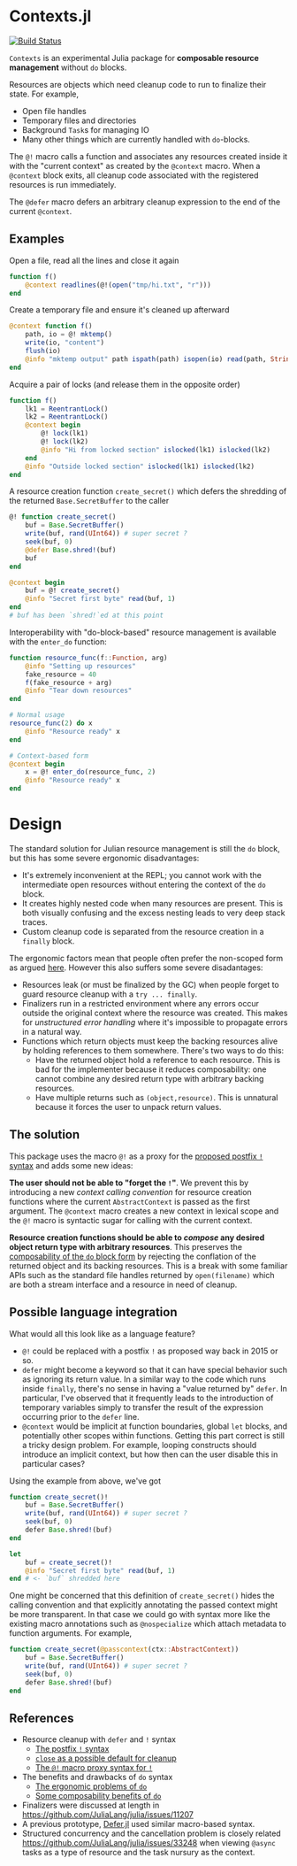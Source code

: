 # Contexts.jl

[![Build Status](https://github.com/c42f/Contexts.jl/workflows/CI/badge.svg)](https://github.com/c42f/Contexts.jl/actions)

`Contexts` is an experimental Julia package for **composable resource
management** without `do` blocks.

Resources are objects which need cleanup code to run to finalize their state.
For example,
* Open file handles
* Temporary files and directories
* Background `Task`s for managing IO
* Many other things which are currently handled with `do`-blocks.

The `@!` macro calls a function and associates any resources created inside it
with the "current context" as created by the `@context` macro. When a
`@context` block exits, all cleanup code associated with the registered
resources is run immediately.

The `@defer` macro defers an arbitrary cleanup expression to the end of the
current `@context`.

## Examples

Open a file, read all the lines and close it again

```julia
function f()
    @context readlines(@!(open("tmp/hi.txt", "r")))
end
```

Create a temporary file and ensure it's cleaned up afterward

```julia
@context function f()
    path, io = @! mktemp()
    write(io, "content")
    flush(io)
    @info "mktemp output" path ispath(path) isopen(io) read(path, String)
end
```

Acquire a pair of locks (and release them in the opposite order)

```julia
function f()
    lk1 = ReentrantLock()
    lk2 = ReentrantLock()
    @context begin
        @! lock(lk1)
        @! lock(lk2)
        @info "Hi from locked section" islocked(lk1) islocked(lk2)
    end
    @info "Outside locked section" islocked(lk1) islocked(lk2)
end
```

A resource creation function `create_secret()` which defers the shredding of
the returned `Base.SecretBuffer` to the caller

```julia
@! function create_secret()
    buf = Base.SecretBuffer()
    write(buf, rand(UInt64)) # super secret ?
    seek(buf, 0)
    @defer Base.shred!(buf)
    buf
end

@context begin
    buf = @! create_secret()
    @info "Secret first byte" read(buf, 1)
end
# buf has been `shred!`ed at this point
```

Interoperability with "do-block-based" resource management is available with
the `enter_do` function:

```julia
function resource_func(f::Function, arg)
    @info "Setting up resources"
    fake_resource = 40
    f(fake_resource + arg)
    @info "Tear down resources"
end

# Normal usage
resource_func(2) do x
    @info "Resource ready" x
end

# Context-based form
@context begin
    x = @! enter_do(resource_func, 2)
    @info "Resource ready" x
end
```

# Design

The standard solution for Julian resource management is still the `do` block,
but this has some severe ergonomic disadvantages:
* It's extremely inconvenient at the REPL; you cannot work with the
  intermediate open resources without entering the context of the `do` block.
* It creates highly nested code when many resources are present. This is both
  visually confusing and the excess nesting leads to very deep stack traces.
* Custom cleanup code is separated from the resource creation in a `finally`
  block.

The ergonomic factors mean that people often prefer the non-scoped form as
argued [here](https://github.com/JuliaLang/julia/issues/7721#issuecomment-171345256).
However this also suffers some severe disadantages:
* Resources leak (or must be finalized by the GC) when people forget to guard
  resource cleanup with a `try ... finally`.
* Finalizers run in a restricted environment where any errors occur outside the
  original context where the resource was created. This makes for *unstructured
  error handling* where it's impossible to propagate errors in a natural way.
* Functions which return objects must keep the backing resources alive by
  holding references to them somewhere. There's two ways to do this:
  - Have the returned object hold a reference to each resource. This is bad
    for the implementer because it reduces composability: one cannot combine
    any desired return type with arbitrary backing resources.
  - Have multiple returns such as `(object,resource)`. This is unnatural
    because it forces the user to unpack return values.

## The solution

This package uses the macro `@!` as a proxy for the [proposed postfix `!`
syntax](https://github.com/JuliaLang/julia/issues/7721#issuecomment-170942938)
and adds some new ideas:

**The user should not be able to "forget the `!`"**. We prevent this by
introducing a new *context calling convention* for resource creation functions
where the current `AbstractContext` is passed as the first argument. The
`@context` macro creates a new context in lexical scope and the `@!` macro is
syntactic sugar for calling with the current context.

**Resource creation functions should be able to *compose* any desired object
return type with arbitrary resources**. This preserves the [composability of
the `do` block form](https://github.com/JuliaLang/julia/issues/7721#issuecomment-719152859)
by rejecting the conflation of the returned object and its backing resources.
This is a break with some familiar APIs such as the standard file handles
returned by `open(filename)` which are both a stream interface and a resource
in need of cleanup.

## Possible language integration

What would all this look like as a language feature?

* `@!` could be replaced with a postfix `!` as proposed way back in 2015 or so.
* `defer` might become a keyword so that it can have special behavior such as
  ignoring its return value. In a similar way to the code which runs inside
  `finally`, there's no sense in having a "value returned by" `defer`. In
  particular, I've observed that it frequently leads to the introduction of
  temporary variables simply to transfer the result of the expression occurring
  prior to the `defer` line.
* `@context` would be implicit at function boundaries, global `let` blocks, and
  potentially other scopes within functions. Getting this part correct is
  still a tricky design problem. For example, looping constructs should
  introduce an implicit context, but how then can the user disable this in
  particular cases?

Using the example from above, we've got

```julia
function create_secret()!
    buf = Base.SecretBuffer()
    write(buf, rand(UInt64)) # super secret ?
    seek(buf, 0)
    defer Base.shred!(buf)
end

let
    buf = create_secret()!
    @info "Secret first byte" read(buf, 1)
end # <- `buf` shredded here
```

One might be concerned that this definition of `create_secret()` hides the
calling convention and that explicitly annotating the passed context might be
more transparent. In that case we could go with syntax more like the existing
macro annotations such as `@nospecialize` which attach metadata to function
arguments. For example,

```julia
function create_secret(@passcontext(ctx::AbstractContext))
    buf = Base.SecretBuffer()
    write(buf, rand(UInt64)) # super secret ?
    seek(buf, 0)
    defer Base.shred!(buf)
end
```

## References

* Resource cleanup with `defer` and `!` syntax
  - [The postfix `!` syntax](https://github.com/JuliaLang/julia/issues/7721#issuecomment-170942938)
  - [`close` as a possible default for cleanup](https://github.com/JuliaLang/julia/issues/7721#issuecomment-171004109)
  - [The `@!` macro proxy syntax for `!`](https://github.com/JuliaLang/julia/issues/7721#issuecomment-277142281)
* The benefits and drawbacks of `do` syntax
  - [The ergonomic problems of `do`](https://github.com/JuliaLang/julia/issues/7721#issuecomment-171345256)
  - [Some composability benefits of `do`](https://github.com/JuliaLang/julia/issues/7721#issuecomment-719152859)
* Finalizers were discussed at length in https://github.com/JuliaLang/julia/issues/11207
* A previous prototype, [Defer.jl](https://github.com/adambrewster/Defer.jl)
  used similar macro-based syntax.
* Structured concurrency and the cancellation problem is closely related
  https://github.com/JuliaLang/julia/issues/33248 when viewing `@async` tasks
  as a type of resource and the task nursury as the context.


